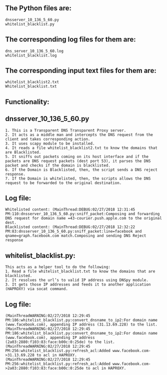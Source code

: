 The Python files are:
--------------------
	dnsserver_10_136_5_60.py
	whitelist_blacklist.py

The corresponding log files for them are:
-----------------------------------------
	dns_server_10_136_5_60.log
	whitelist_blacklist.log

The corresponding input text files for them are:
------------------------------------------------
	whitelist_blacklist2.txt
	Whitelist_blacklist.txt

Functionality:
--------------
dnsserver_10_136_5_60.py
------------------------
	1. This is a Transparent DNS Transparent Proxy server.
	2. It acts as a middle man and intercepts the DNS request from the client and takes corresponding action.
	3. It uses scapy module to be installed.
	4. It reads a file whitelist_blacklist2.txt to know the domains that are Blacklisted.
	5. It sniffs out packets coming on its host interface and if the packets are DNS request packets (dest port 53), it parses the DNS packet and checks if the domain is blacklisted. 
	6. If the Domain is Blacklisted, then, the script sends a DNS reject response.
	7. If the Domain is whitelisted, then, the scripts allows the DNS request to be forwarded to the original destination.

Log file:
---------
	Whitelisted content: (MainThread:DEBUG:02/27/2018 12:31:45 PM:110:dnsserver_10_136_5_60.py:sniff_packet:Composing and forwarding DNS request for domain name =43-courier.push.apple.com to the original dest.
	Blacklisted content: (MainThread:DEBUG:02/27/2018 12:32:22 PM:83:dnsserver_10_136_5_60.py:sniff_packet:line=facebook and qname=graph.facebook.com match.Composing and sending DNS Reject response

whitelist_blacklist.py:
-----------------------
	This acts as a helper tool to do the following:
	1. Read a file whitelist_blacklist.txt to know the domains that are blacklisted.
	2. It resolves the url’s to valid IP address using DNSpy module.
	3. It gets those IP addresses and feeds it to another application (HAPROXY) via socat command.

Log file:
---------
	(MainThreadWARNING:02/27/2018 12:29:45 PM:186:whitelist_blacklist.py:convert_dnsname_to_ip2:For domain name (www.facebook.com), appending IP address (31.13.69.228) to the list.
	(MainThreadWARNING:02/27/2018 12:29:45 PM:186:whitelist_blacklist.py:convert_dnsname_to_ip2:For domain name (www.facebook.com), appending IP address (2a03:2880:f103:83:face:b00c:0:25de) to the list.
	(MainThreadWARNING:02/27/2018 12:29:45 PM:256:whitelist_blacklist.py:refresh_acl:Added www.facebook.com->31.13.69.228 to acl in HAPROXY.
	(MainThreadWARNING:02/27/2018 12:29:45 PM:256:whitelist_blacklist.py:refresh_acl:Added www.facebook.com->2a03:2880:f103:83:face:b00c:0:25de to acl in HAPROXY.
